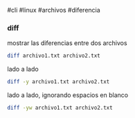 #cli #linux #archivos #diferencia
### diff
mostrar las diferencias entre dos archivos
```bash
diff archivo1.txt archivo2.txt
```
lado a lado
```bash
diff -y archivo1.txt archivo2.txt
```
lado a lado, ignorando espacios en blanco
```bash
diff -yw archivo1.txt archivo2.txt
```
